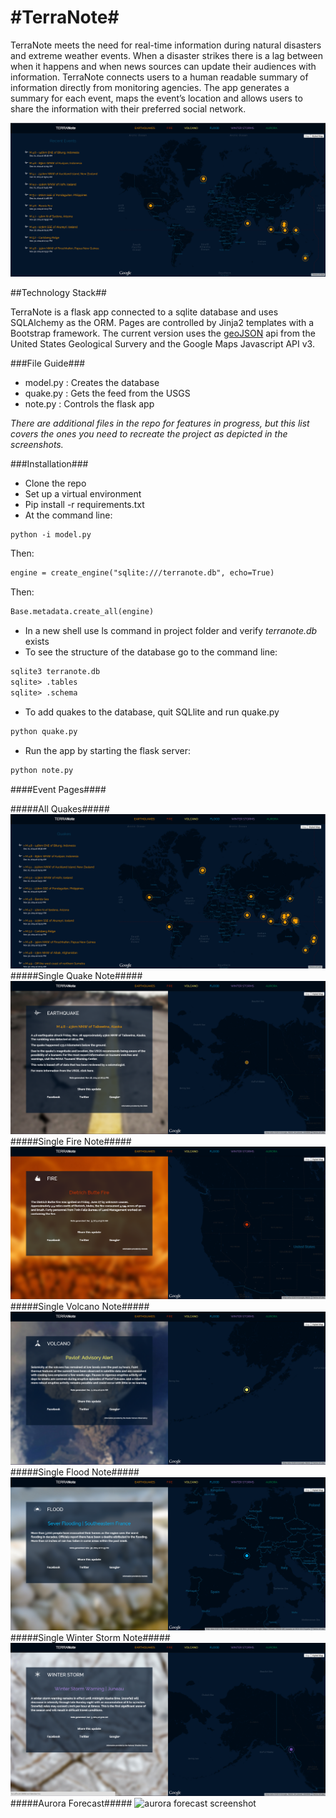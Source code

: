 #TerraNote#
=========

TerraNote meets the need for real-time information during natural disasters and extreme weather events. When a disaster strikes there is a lag between when it happens and when news sources can update their audiences with information. TerraNote connects users to a human readable summary of information directly from monitoring agencies. The app generates a summary for each event, maps the event’s location and allows users to share the information with their preferred social network.

![homepage screenshot](https://raw.githubusercontent.com/HBCompass/terranote/master/screenshots/TerraNote_home.PNG)

##Technology Stack##

TerraNote is a flask app connected to a sqlite database and uses SQLAlchemy as the ORM. Pages are controlled by Jinja2 templates with a Bootstrap framework. The current version uses the [geoJSON](http://earthquake.usgs.gov/earthquakes/feed/v1.0/geojson.php) api from the United States Geological Survery and the Google Maps Javascript API v3. 

###File Guide###

- model.py : Creates the database
- quake.py : Gets the feed from the USGS
- note.py : Controls the flask app

*There are additional files in the repo for features in progress, but this list covers the ones you need to recreate the project as depicted in the screenshots.*

###Installation###

- Clone the repo
- Set up a virtual environment
- Pip install -r requirements.txt
- At the command line: 

```xml
python -i model.py
```
Then:

```xml
engine = create_engine("sqlite:///terranote.db", echo=True)
```
Then: 

```xml
Base.metadata.create_all(engine)
```
- In a new shell use ls command in project folder and verify *terranote.db* exists
- To see the structure of the database go to the command line:
```xml
sqlite3 terranote.db
sqlite> .tables
sqlite> .schema
```
- To add quakes to the database, quit SQLlite and run quake.py
```xml
python quake.py
```
- Run the app by starting the flask server:
```xml
python note.py
```

####Event Pages####

#####All Quakes#####
![earthquakes screenshot](https://raw.githubusercontent.com/HBCompass/terranote/master/screenshots/TerraNote_earthquakes.PNG)
#####Single Quake Note#####
![single quake event screenshot](https://raw.githubusercontent.com/HBCompass/terranote/master/screenshots/TerraNote_quake-summary.PNG)
#####Single Fire Note#####
![single fire event screenshot](https://raw.githubusercontent.com/HBCompass/terranote/master/screenshots/TerraNote_fire-summary.PNG)
#####Single Volcano Note#####
![single volcano event screenshot](https://raw.githubusercontent.com/HBCompass/terranote/master/screenshots/TerraNote_volcano-summary.PNG)
#####Single Flood Note#####
![single flood event screenshot](https://raw.githubusercontent.com/HBCompass/terranote/master/screenshots/TerraNote_flood-summary.PNG)
#####Single Winter Storm  Note#####
![single storm event screenshot](https://raw.githubusercontent.com/HBCompass/terranote/master/screenshots/TerraNote_winter-summary.PNG)
#####Aurora Forecast#####
![aurora forecast screenshot](https://raw.githubusercontent.com/HBCompass/terranote/master/screenshots/TerraNote_aurora-summary.PNG)

